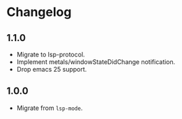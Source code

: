 # Changelog

## 1.1.0
* Migrate to lsp-protocol.
* Implement metals/windowStateDidChange notification.
* Drop emacs 25 support.

## 1.0.0
* Migrate from `lsp-mode`.
